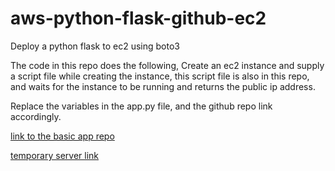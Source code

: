 # aws-python-flask-github-ec2
Deploy a python flask to ec2 using boto3

The code in this repo does the following, Create an ec2 instance and supply a script file while creating the instance, this script file is also in this repo, and waits for the instance to be running and returns the public ip address.

Replace the variables in the app.py file, and the github repo link accordingly.

[ link to the basic app repo ](https://github.com/shaswattejankar/py-flask-ec2)

[temporary server link](http://52.91.172.37:5000/)
